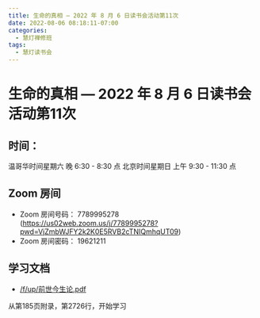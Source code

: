 ```yaml
---
title: 生命的真相 — 2022 年 8 月 6 日读书会活动第11次
date: 2022-08-06 08:18:11-07:00
categories:
  - 慧灯禅修班
tags:
  - 慧灯读书会
---
```

# 生命的真相 — 2022 年 8 月 6 日读书会活动第11次

## 时间：

温哥华时间星期六 晚 6:30 - 8:30 点
北京时间星期日 上午 9:30 - 11:30 点

## Zoom 房间

- Zoom 房间号码： 7789995278 (https://us02web.zoom.us/j/7789995278?pwd=VjZmbWJFY2k2K0E5RVB2cTNIQmhqUT09)
- Zoom 房间密码： 19621211

## 学习文档

- [/f/up/前世今生论.pdf](https://s3.ap-northeast-1.wasabisys.com/hdcx/hdv/f/up/前世今生论.pdf)

从第185页附录，第2726行，开始学习
